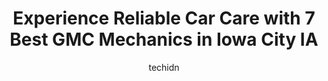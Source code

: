 ---
layout: ampstory
image: https://images.unsplash.com/photo-1619843810917-548e472b9055?ixlib=rb-4.0.3&ixid=MnwxMjA3fDB8MHxwaG90by1wYWdlfHx8fGVufDB8fHx8&auto=format&fit=crop&w=640&h=853&q=80
author: techidn
featured: false
description: Entrust your vehicle to the 7 best GMC Mechanic in Iowa City IA, USA and experience the difference they can make. With their extensive knowledge, state-of-the-art facilities, and commitment 
title: Experience Reliable Car Care with 7 Best GMC Mechanics in Iowa City IA
cover:
   title: Experience Reliable Car Care with 7 Best GMC Mechanics in Iowa City IA
   subtitle: Rickpate
   background: https://images.unsplash.com/photo-1619843810917-548e472b9055?ixlib=rb-4.0.3&ixid=MnwxMjA3fDB8MHxwaG90by1wYWdlfHx8fGVufDB8fHx8&auto=format&fit=crop&w=640&h=853&q=80

pages: 
 - layout: thirds
   top: <h1>#1 Billion Auto - Chevy Buick GMC of Iowa City</h1>
   bottom: "<p>Been going to billion auto for over 6 years now, Hugo Canul is my sales person for those 6 years helped me find my dream vehicle and later helped me get into another Jeep</p>"
   background: https://www.knot35.com/toplist/wp-content/uploads/2023/06/best-gmc-mechanic-1-in-iowa-city-ia-1685839548.jpeg
   backgroundblur: true
 - layout: thirds
   top: <h1>#2 McGrath Toyota of Iowa City</h1>
   bottom: "<p>1445 IA-1, Iowa City, IA 52246, United States</p>"
   background: https://www.knot35.com/toplist/wp-content/uploads/2023/06/best-gmc-mechanic-2-in-iowa-city-ia-1685839549.jpeg
   cta:
      link: https://www.knot35.com/toplist/experience-reliable-car-care-with-7-best-gmc-mechanics-in-iowa-city-ia/
      text: Experience Reliable Car Care with 7 Best GMC Mechanics in Iowa City IA
 - layout: thirds
   top: <h1>#3 Carousel Motors</h1>
   bottom: "<p>809 Hwy 1 W, Iowa City, IA 52246, United States</p>"
   background: https://www.knot35.com/toplist/wp-content/uploads/2023/06/best-gmc-mechanic-3-in-iowa-city-ia-1685839550.jpeg
   cta:
      link: https://www.knot35.com/toplist/experience-reliable-car-care-with-7-best-gmc-mechanics-in-iowa-city-ia/
      text: Experience Reliable Car Care with 7 Best GMC Mechanics in Iowa City IA
 - layout: thirds
   top: <h1>#4 Iowa City Tire and Service</h1>
   bottom: "<p>410 Kirkwood Ave, Iowa City, IA 52240, United States</p>"
   background: https://images.unsplash.com/photo-1580610447943-1bfbef5efe07?ixlib=rb-4.0.3&ixid=MnwxMjA3fDB8MHxwaG90by1wYWdlfHx8fGVufDB8fHx8&auto=format&fit=crop&w=640&h=853&q=80
   cta:
      link: https://www.knot35.com/toplist/experience-reliable-car-care-with-7-best-gmc-mechanics-in-iowa-city-ia/
      text: Experience Reliable Car Care with 7 Best GMC Mechanics in Iowa City IA
 - layout: thirds
   top: <h1>#5 Number One Auto</h1>
   bottom: "<p>525 Southgate Ave, Iowa City, IA 52240, United States</p>"
   background: https://images.unsplash.com/photo-1531169509526-f8f1fdaa4a67?ixlib=rb-4.0.3&ixid=MnwxMjA3fDB8MHxwaG90by1wYWdlfHx8fGVufDB8fHx8&auto=format&fit=crop&w=640&h=853&q=80
   cta:
      link: https://www.knot35.com/toplist/experience-reliable-car-care-with-7-best-gmc-mechanics-in-iowa-city-ia/
      text: Experience Reliable Car Care with 7 Best GMC Mechanics in Iowa City IA
 - layout: thirds
   top: <h1>#6 Billion Auto - Kia of Iowa City</h1>
   bottom: "<p>2845 Mormon Trek Blvd, Iowa City, IA 52246, United States</p>"
   background: https://images.unsplash.com/photo-1604871000636-074fa5117945?ixlib=rb-4.0.3&ixid=MnwxMjA3fDB8MHxwaG90by1wYWdlfHx8fGVufDB8fHx8&auto=format&fit=crop&w=640&h=853&q=80
   cta:
      link: https://www.knot35.com/toplist/experience-reliable-car-care-with-7-best-gmc-mechanics-in-iowa-city-ia/
      text: Experience Reliable Car Care with 7 Best GMC Mechanics in Iowa City IA
 - layout: thirds
   top: <h1>#7 Billion Auto</h1>
   bottom: "<p>2641 Mormon Trek Blvd, Iowa City, IA 52240, United States</p>"
   background: https://images.unsplash.com/photo-1591393223703-56fe1347ac62?ixlib=rb-4.0.3&ixid=MnwxMjA3fDB8MHxwaG90by1wYWdlfHx8fGVufDB8fHx8&auto=format&fit=crop&w=640&h=853&q=80
   cta:
      link: https://www.knot35.com/toplist/experience-reliable-car-care-with-7-best-gmc-mechanics-in-iowa-city-ia/
      text: Experience Reliable Car Care with 7 Best GMC Mechanics in Iowa City IA
 - layout: thirds
   middle: Continue reading...
   background: https://images.unsplash.com/photo-1533735380053-eb8d0759b24a?ixlib=rb-4.0.3&ixid=MnwxMjA3fDB8MHxwaG90by1wYWdlfHx8fGVufDB8fHx8&auto=format&fit=crop&w=640&h=853&q=80
   cta:
      link: https://www.knot35.com/toplist/experience-reliable-car-care-with-7-best-gmc-mechanics-in-iowa-city-ia/
      text: Experience Reliable Car Care with 7 Best GMC Mechanics in Iowa City IA
      
---